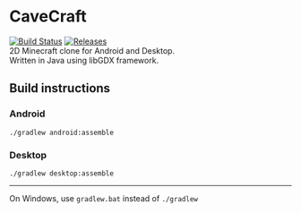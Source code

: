 # CaveCraft
[![Build Status](https://travis-ci.org/fredboy/cavecraft.svg?branch=master)](https://travis-ci.org/fredboy/cavecraft)
[![Releases](https://img.shields.io/github/release/fredboy/cavecraft.svg)](https://github.com/fredboy/cavecraft/releases/latest) <br>
2D Minecraft clone for Android and Desktop. <br>
Written in Java using libGDX framework. <br>
## Build instructions
### Android
`./gradlew android:assemble` <br>
### Desktop
`./gradlew desktop:assemble` <br>
***
On Windows, use `gradlew.bat` instead of `./gradlew`

